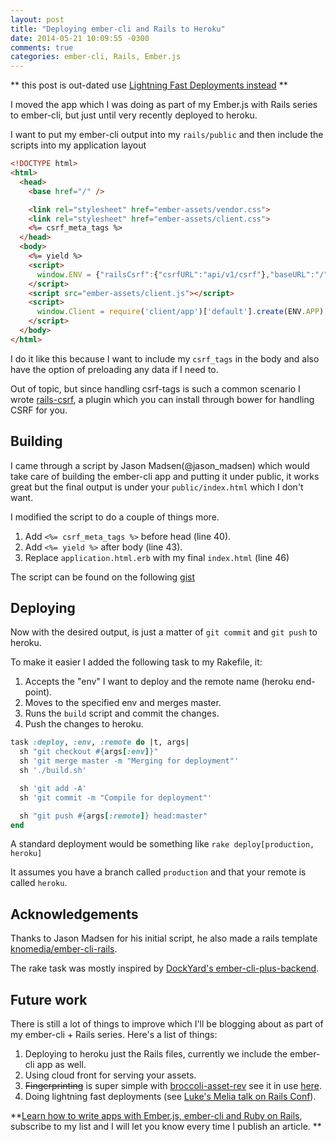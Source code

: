 ```yaml
---
layout: post
title: "Deploying ember-cli and Rails to Heroku"
date: 2014-05-21 10:09:55 -0300
comments: true
categories: ember-cli, Rails, Ember.js
---
```

** this post is out-dated use [Lightning Fast Deployments instead](http://blog.abuiles.com/blog/2014/07/08/lightning-fast-deployments-with-rails) **

I moved the app which I was doing as part of my Ember.js with Rails
series to ember-cli, but just until very recently deployed to heroku.

I want to put my ember-cli output into my `rails/public` and then
include the scripts into my application layout

```html
<!DOCTYPE html>
<html>
  <head>
    <base href="/" />

    <link rel="stylesheet" href="ember-assets/vendor.css">
    <link rel="stylesheet" href="ember-assets/client.css">
    <%= csrf_meta_tags %>
  </head>
  <body>
    <%= yield %>
    <script>
      window.ENV = {"railsCsrf":{"csrfURL":"api/v1/csrf"},"baseURL":"/","locationType":"auto","FEATURES":{"query-params-new":true},"APP":{}};
    </script>
    <script src="ember-assets/client.js"></script>
    <script>
      window.Client = require('client/app')['default'].create(ENV.APP);
    </script>
  </body>
</html>
```

I do it like this because I want to include my `csrf_tags` in the body
and also have the option of preloading any data if I need to.

Out of topic, but since handling csrf-tags is such a common scenario I
wrote [rails-csrf](http://github.com/abuiles/rails-csrf), a plugin
which you can install through bower for handling CSRF for you.


## Building

I came through a script by Jason Madsen(@jason_madsen) which would
take care of building the ember-cli app and putting it under public,
it works great but the final output is under your `public/index.html`
which I don't want.

I modified the script to do a couple of things more.

1. Add `<%= csrf_meta_tags %>` before head (line 40).
2. Add `<%= yield %>` after body (line 43).
3. Replace `application.html.erb` with my final `index.html` (line 46)

The script can be found on the following [gist](https://gist.github.com/abuiles/5c281123fc41e6b988e3)

## Deploying

Now with the desired output, is just a matter of `git commit` and `git push` to heroku.

To make it easier I added the following task to my Rakefile, it:

1. Accepts the "env" I want to deploy and the remote name (heroku end-point).
2. Moves to the specified env and merges master.
3. Runs the `build` script and commit the changes.
4. Push the changes to heroku.

```ruby
task :deploy, :env, :remote do |t, args|
  sh "git checkout #{args[:env]}"
  sh 'git merge master -m "Merging for deployment"'
  sh './build.sh'

  sh 'git add -A'
  sh 'git commit -m "Compile for deployment"'

  sh "git push #{args[:remote]} head:master"
end
```

A standard deployment would be something like `rake deploy[production, heroku]`

It assumes you have a branch called `production` and that your remote is called `heroku`.

## Acknowledgements
Thanks to Jason Madsen for his initial script, he also made a rails template [knomedia/ember-cli-rails]( https://github.com/knomedia/ember-cli-rails).

The rake task was mostly inspired by [DockYard's ember-cli-plus-backend](https://github.com/dockyard/ember-cli-plus-backend).

## Future work

There is still a lot of things to improve which I'll be blogging about as part of my ember-cli + Rails series. Here's a list of things:

1. Deploying to heroku just the Rails files, currently we include the ember-cli app as well.
2. Using cloud front for serving your assets.
3. ~~Fingerprinting~~ is super simple with [broccoli-asset-rev](https://github.com/rickharrison/broccoli-asset-rev) see it in use [here](https://github.com/abuiles/facturas/commit/12b23d5fc36d0906a1e21cae7aed97bdbb8cba9e).
4. Doing lightning fast deployments (see [Luke's Melia talk on Rails Conf](http://www.confreaks.com/videos/3324-railsconf-lightning-fast-deployment-of-your-rails-backed-javascript-app)).


**[Learn how to write apps with Ember.js, ember-cli and Ruby on Rails](http://blog.abuiles.com/ember-rails/), subscribe to my list and I will let you know every time I publish an article. **